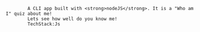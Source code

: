 
            A CLI app built with <strong>nodeJS</strong>. It is a "Who am I" quiz about me!
            Lets see how well do you know me!
            TechStack:Js
